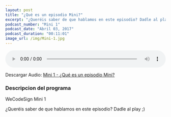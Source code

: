 ```yaml
---
layout: post
title: "¿Qué es un episodio Mini?"
excerpt: "¿Queréis saber de que hablamos en este episodio? Dadle al play ;)"
podcast_number: "Mini 1"
podcast_date: "Abril 03, 2017"
podcast_duration: "00:11:01"
image_url: /img/Mini-1.jpg
---
```


<audio src="http://www.podtrac.com/pts/redirect.mp3/archive.org/download/WCD-Mini-1/WeCodeSign%20Mini%20-%201.mp3" preload="auto" controls style="width: 100%;">
  <p>Tu navegador no implementa el elemento audio</p>
</audio>

<p>Descargar Audio: <a href="http://www.podtrac.com/pts/redirect.mp3/archive.org/download/WCD-Mini-1/WeCodeSign%20Mini%20-%201.mp3" title="Botón derecho del ratón, luego guardar enlace como...">Mini 1 - ¿Qué es un episodio Mini?</a></p>

<h3 class="post-title  post-heading">Descripcion del programa</h3>

WeCodeSign Mini 1

¿Queréis saber de que hablamos en este episodio? Dadle al play ;)
